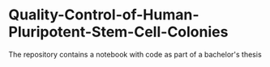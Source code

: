 # Quality-Control-of-Human-Pluripotent-Stem-Cell-Colonies
 The repository contains a notebook with code as part of a bachelor's thesis
